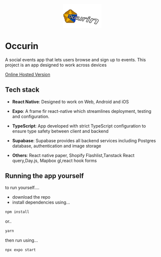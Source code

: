 <div align="center">
<img src="./src/assets/splash.png" style="width:25%">
</div>

# Occurin

A social events app that lets users browse and sign up to events.
This project is an app designed to work across devices

[Online Hosted Version](https://main--occurin.netlify.app/)

## Tech stack

- **React Native**: Designed to work on Web, Android and iOS
- **Expo**: A frame fir react-native which streamlines deployment, testing and configuration.
- **TypeScript**: App developed with strict TypeScript configuration to ensure type safety between client and backend
- **Supabase**: Supabase provides all backend services including Postgres database, authentication and image storage

- **Others**: React native paper, Shopify Flashlist,Tanstack React query,Day.js, Mapbox gl,react hook forms

## Running the app yourself

to run yourself....

- download the repo
- install dependencies using...

```bash
npm install
```

or..

```bash
yarn
```

then run using...

```bash
npx expo start
```
